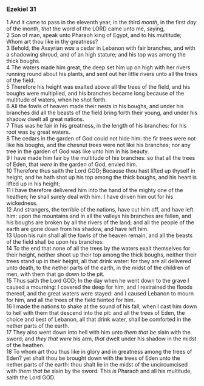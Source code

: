 ### Ezekiel 31

1 And it came to pass in the eleventh year, in the third *month*, in the first *day* of the month, *that* the word of the LORD came unto me, saying,  
2 Son of man, speak unto Pharaoh king of Egypt, and to his multitude; Whom art thou like in thy greatness?  
3 Behold, the Assyrian *was* a cedar in Lebanon with fair branches, and with a shadowing shroud, and of an high stature; and his top was among the thick boughs.  
4 The waters made him great, the deep set him up on high with her rivers running round about his plants, and sent out her little rivers unto all the trees of the field.  
5 Therefore his height was exalted above all the trees of the field, and his boughs were multiplied, and his branches became long because of the multitude of waters, when he shot forth.  
6 All the fowls of heaven made their nests in his boughs, and under his branches did all the beasts of the field bring forth their young, and under his shadow dwelt all great nations.  
7 Thus was he fair in his greatness, in the length of his branches: for his root was by great waters.  
8 The cedars in the garden of God could not hide him: the fir trees were not like his boughs, and the chesnut trees were not like his branches; nor any tree in the garden of God was like unto him in his beauty.  
9 I have made him fair by the multitude of his branches: so that all the trees of Eden, that *were* in the garden of God, envied him.  
10 Therefore thus saith the Lord GOD; Because thou hast lifted up thyself in height, and he hath shot up his top among the thick boughs, and his heart is lifted up in his height;  
11 I have therefore delivered him into the hand of the mighty one of the heathen; he shall surely deal with him: I have driven him out for his wickedness.  
12 And strangers, the terrible of the nations, have cut him off, and have left him: upon the mountains and in all the valleys his branches are fallen, and his boughs are broken by all the rivers of the land; and all the people of the earth are gone down from his shadow, and have left him.  
13 Upon his ruin shall all the fowls of the heaven remain, and all the beasts of the field shall be upon his branches:  
14 To the end that none of all the trees by the waters exalt themselves for their height, neither shoot up their top among the thick boughs, neither their trees stand up in their height, all that drink water: for they are all delivered unto death, to the nether parts of the earth, in the midst of the children of men, with them that go down to the pit.  
15 Thus saith the Lord GOD; In the day when he went down to the grave I caused a mourning: I covered the deep for him, and I restrained the floods thereof, and the great waters were stayed: and I caused Lebanon to mourn for him, and all the trees of the field fainted for him.  
16 I made the nations to shake at the sound of his fall, when I cast him down to hell with them that descend into the pit: and all the trees of Eden, the choice and best of Lebanon, all that drink water, shall be comforted in the nether parts of the earth.  
17 They also went down into hell with him unto *them that be* slain with the sword; and *they that were* his arm, *that* dwelt under his shadow in the midst of the heathen.  
18 To whom art thou thus like in glory and in greatness among the trees of Eden? yet shalt thou be brought down with the trees of Eden unto the nether parts of the earth: thou shalt lie in the midst of the uncircumcised with *them that be* slain by the sword. This *is* Pharaoh and all his multitude, saith the Lord GOD.  
